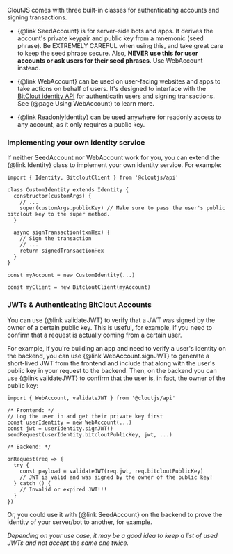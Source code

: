 
CloutJS comes with three built-in classes for authenticating accounts and signing transactions.

- {@link SeedAccount} is for server-side bots and apps. It derives the account's private keypair and public key from a mnemonic (seed phrase). Be EXTREMELY CAREFUL when using this, and take great care to keep the seed phrase secure. Also, **NEVER use this for user accounts or ask users for their seed phrases**. Use WebAccount instead.

- {@link WebAccount} can be used on user-facing websites and apps to take actions on behalf of users. It's designed to interface with the [BitClout identity API](https://docs.bitclout.com/devs/identity-api) for authenticatin users and signing transactions. See {@page Using WebAccount} to learn more.

- {@link ReadonlyIdentity} can be used anywhere for readonly access to any account, as it only requires a public key.

### Implementing your own identity service

If neither SeedAccount nor WebAccount work for you, you can extend the {@link Identity} class to implement your own identity service. For example:

```
import { Identity, BitcloutClient } from '@cloutjs/api'

class CustomIdentity extends Identity {
  constructor(customArgs) {
    // ...
    super(customArgs.publicKey) // Make sure to pass the user's public bitclout key to the super method.
  }

  async signTransaction(txnHex) {
    // Sign the transaction
    // ...
    return signedTransactionHex
  }
}

const myAccount = new CustomIdentity(...)

const myClient = new BitcloutClient(myAccount)

```

### JWTs & Authenticating BitClout Accounts

You can use {@link validateJWT} to verify that a JWT was signed by the owner of a certain public key. This is useful, for example, if you need to confirm that a request is actually coming from a certain user. 

For example, if you're building an app and need to verify a user's identity on the backend, you can use {@link WebAccount.signJWT} to generate a short-lived JWT from the frontend and include that along with the user's public key in your request to the backend. Then, on the backend you can use {@link validateJWT} to confirm that the user is, in fact, the owner of the public key:

```
import { WebAccount, validateJWT } from '@cloutjs/api'

/* Frontend: */
// Log the user in and get their private key first
const userIdentity = new WebAccount(...)
const jwt = userIdentity.signJWT()
sendRequest(userIdentity.bitcloutPublicKey, jwt, ...)

/* Backend: */

onRequest(req => {
  try {
    const payload = validateJWT(req.jwt, req.bitcloutPublicKey)
    // JWT is valid and was signed by the owner of the public key!
  } catch () {
    // Invalid or expired JWT!!!
  }
})

```

Or, you could use it with {@link SeedAccount} on the backend to prove the identity of your server/bot to another, for example.

_Depending on your use case, it may be a good idea to keep a list of used JWTs and not accept the same one twice._
